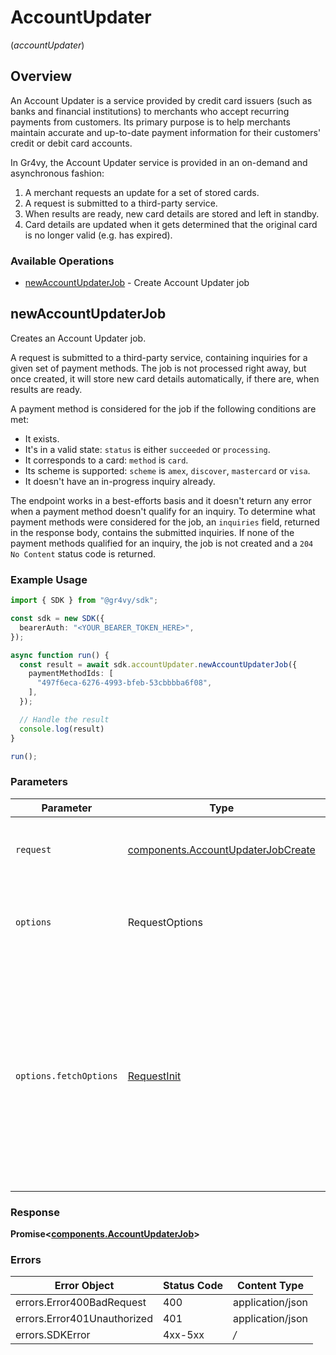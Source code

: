 # AccountUpdater
(*accountUpdater*)

## Overview

An Account Updater is a service provided by credit card issuers
(such as banks and financial institutions) to merchants who accept
recurring payments from customers. Its primary purpose is to help
merchants maintain accurate and up-to-date payment information for
their customers' credit or debit card accounts.

In Gr4vy, the Account Updater service is provided in an on-demand
and asynchronous fashion:

1. A merchant requests an update for a set of stored cards.
2. A request is submitted to a third-party service.
3. When results are ready, new card details are stored and left in standby.
4. Card details are updated when it gets determined that the original card
   is no longer valid (e.g. has expired).

### Available Operations

* [newAccountUpdaterJob](#newaccountupdaterjob) - Create Account Updater job

## newAccountUpdaterJob

Creates an Account Updater job.

A request is submitted to a third-party service, containing inquiries for a given
set of payment methods. The job is not processed right away, but once created, it
will store new card details automatically, if there are, when results are ready.

A payment method is considered for the job if the following conditions are met:
* It exists.
* It's in a valid state: `status` is either `succeeded` or `processing`.
* It corresponds to a card: `method` is `card`.
* Its scheme is supported: `scheme` is `amex`, `discover`, `mastercard` or `visa`.
* It doesn't have an in-progress inquiry already.

The endpoint works in a best-efforts basis and it doesn't return any error when a payment
method doesn't qualify for an inquiry. To determine what payment methods were considered
for the job, an `inquiries` field, returned in the response body, contains the submitted
inquiries. If none of the payment methods qualified for an inquiry, the job is not created
and a `204 No Content` status code is returned.

### Example Usage

```typescript
import { SDK } from "@gr4vy/sdk";

const sdk = new SDK({
  bearerAuth: "<YOUR_BEARER_TOKEN_HERE>",
});

async function run() {
  const result = await sdk.accountUpdater.newAccountUpdaterJob({
    paymentMethodIds: [
      "497f6eca-6276-4993-bfeb-53cbbbba6f08",
    ],
  });

  // Handle the result
  console.log(result)
}

run();
```

### Parameters

| Parameter                                                                                                                                                                      | Type                                                                                                                                                                           | Required                                                                                                                                                                       | Description                                                                                                                                                                    |
| ------------------------------------------------------------------------------------------------------------------------------------------------------------------------------ | ------------------------------------------------------------------------------------------------------------------------------------------------------------------------------ | ------------------------------------------------------------------------------------------------------------------------------------------------------------------------------ | ------------------------------------------------------------------------------------------------------------------------------------------------------------------------------ |
| `request`                                                                                                                                                                      | [components.AccountUpdaterJobCreate](../../models/components/accountupdaterjobcreate.md)                                                                                       | :heavy_check_mark:                                                                                                                                                             | The request object to use for the request.                                                                                                                                     |
| `options`                                                                                                                                                                      | RequestOptions                                                                                                                                                                 | :heavy_minus_sign:                                                                                                                                                             | Used to set various options for making HTTP requests.                                                                                                                          |
| `options.fetchOptions`                                                                                                                                                         | [RequestInit](https://developer.mozilla.org/en-US/docs/Web/API/Request/Request#options)                                                                                        | :heavy_minus_sign:                                                                                                                                                             | Options that are passed to the underlying HTTP request. This can be used to inject extra headers for examples. All `Request` options, except `method` and `body`, are allowed. |


### Response

**Promise<[components.AccountUpdaterJob](../../models/components/accountupdaterjob.md)>**
### Errors

| Error Object                | Status Code                 | Content Type                |
| --------------------------- | --------------------------- | --------------------------- |
| errors.Error400BadRequest   | 400                         | application/json            |
| errors.Error401Unauthorized | 401                         | application/json            |
| errors.SDKError             | 4xx-5xx                     | */*                         |
